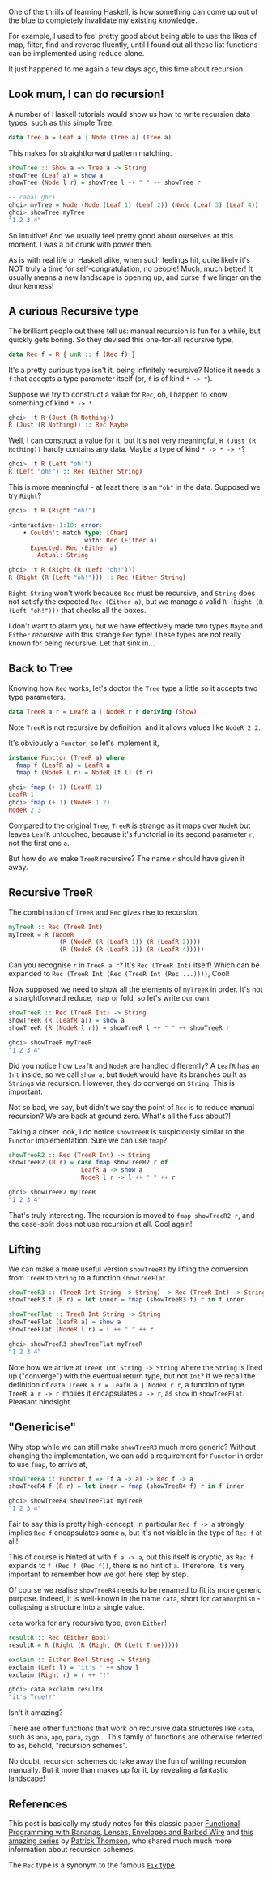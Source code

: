 One of the thrills of learning Haskell, is how something can come up out of the blue to completely invalidate my existing knowledge.

For example, I used to feel pretty good about being able to use the likes of map, filter, find and reverse fluently, until I found out all these list functions can be implemented using reduce alone.

It just happened to me again a few days ago, this time about recursion.

## Look mum, I can do recursion!

A number of Haskell tutorials would show us how to write recursion data types, such as this simple Tree.

```haskell
data Tree a = Leaf a | Node (Tree a) (Tree a)
```

This makes for straightforward pattern matching. 

```haskell
showTree :: Show a => Tree a -> String
showTree (Leaf a) = show a
showTree (Node l r) = showTree l ++ " " ++ showTree r

-- cabal ghci
ghci> myTree = Node (Node (Leaf 1) (Leaf 2)) (Node (Leaf 3) (Leaf 4))
ghci> showTree myTree
"1 2 3 4"
```

So intuitive! And we usually feel pretty good about ourselves at this moment. I was a bit drunk with power then.

As is with real life or Haskell alike, when such feelings hit, quite likely it's NOT truly a time for self-congratulation, no people! Much, much better! It usually means a new landscape is opening up, and curse if we linger on the drunkenness!

## A curious Recursive type

The brilliant people out there tell us: manual recursion is fun for a while, but quickly gets boring. So they devised this one-for-all recursive type,

```haskell
data Rec f = R { unR :: f (Rec f) }
```

It's a pretty curious type isn't it, being infinitely recursive? Notice it needs a `f` that accepts a type parameter itself (or, `f` is of kind `* -> *`). 

Suppose we try to construct a value for `Rec`, oh, I happen to know something of kind `* -> *`.

```haskell
ghci> :t R (Just (R Nothing))
R (Just (R Nothing)) :: Rec Maybe
```

Well, I can construct a value for it, but it's not very meaningful, `R (Just (R Nothing))` hardly contains any data. Maybe a type of kind `* -> * -> *`?

```haskell
ghci> :t R (Left "oh!")
R (Left "oh!") :: Rec (Either String)
```

This is more meaningful - at least there is an `"oh"` in the data. Supposed we try `Right`?

```haskell
ghci> :t R (Right "oh!")

<interactive>:1:10: error:
    • Couldn't match type: [Char]
                     with: Rec (Either a)
      Expected: Rec (Either a)
        Actual: String

ghci> :t R (Right (R (Left "oh!")))
R (Right (R (Left "oh!"))) :: Rec (Either String)
```

`Right String` won't work because `Rec` must be recursive, and `String` does not satisfy the expected `Rec (Either a)`, but we manage a valid `R (Right (R (Left "oh!")))` that checks all the boxes.

I don't want to alarm you, but we have effectively made two types `Maybe` and `Either` *recursive* with this strange `Rec` type! These types are not really known for being recursive. Let that sink in...

## Back to Tree

Knowing how `Rec` works, let's doctor the `Tree` type a little so it accepts two type parameters. 

```haskell
data TreeR a r = LeafR a | NodeR r r deriving (Show)
```

Note `TreeR` is not recursive by definition, and it allows values like `NodeR 2 2`.

It's obviously a `Functor`, so let's implement it,

```haskell
instance Functor (TreeR a) where
  fmap f (LeafR a) = LeafR a
  fmap f (NodeR l r) = NodeR (f l) (f r)

ghci> fmap (+ 1) (LeafR 1)
LeafR 1
ghci> fmap (+ 1) (NodeR 1 2)
NodeR 2 3
```

Compared to the original `Tree`, `TreeR` is strange as it maps over `NodeR` but leaves `LeafR` untouched, because it's functorial in its second parameter `r`, not the first one `a`. 

But how do we make `TreeR` recursive? The name `r` should have given it away.

## Recursive TreeR

The combination of `TreeR` and `Rec` gives rise to recursion,

```haskell
myTreeR :: Rec (TreeR Int)
myTreeR = R (NodeR 
              (R (NodeR (R (LeafR 1)) (R (LeafR 2))))
              (R (NodeR (R (LeafR 3)) (R (LeafR 4)))))
```

Can you recognise `r` in `TreeR a r`? It's `Rec (TreeR Int)` itself! Which can be expanded to `Rec (TreeR Int (Rec (TreeR Int (Rec ...))))`, Cool!

Now supposed we need to show all the elements of `myTreeR` in order. It's not a straightforward reduce, map or fold, so let's write our own.

```haskell
showTreeR :: Rec (TreeR Int) -> String
showTreeR (R (LeafR a)) = show a
showTreeR (R (NodeR l r)) = showTreeR l ++ " " ++ showTreeR r

ghci> showTreeR myTreeR
"1 2 3 4"
```

Did you notice how `LeafR` and `NodeR` are handled differently? A `LeafR` has an `Int` inside, so we call `show a`; but `NodeR` would have its branches built as `String`s via recursion. However, they do converge on `String`. This is important.

Not so bad, we say, but didn't we say the point of `Rec` is to reduce manual recursion? We are back at ground zero. What's all the fuss about?!

Taking a closer look, I do notice `showTreeR` is suspiciously similar to the `Functor` implementation. Sure we can use `fmap`?

```haskell
showTreeR2 :: Rec (TreeR Int) -> String
showTreeR2 (R r) = case fmap showTreeR2 r of
                    LeafR a -> show a
                    NodeR l r -> l ++ " " ++ r

ghci> showTreeR2 myTreeR
"1 2 3 4"
```

That's truly interesting. The recursion is moved to `fmap showTreeR2 r`, and the case-split does not use recursion at all. Cool again!

## Lifting

We can make a more useful version `showTreeR3` by lifting the conversion from `TreeR` to `String` to a function `showTreeFlat`.

```haskell
showTreeR3 :: (TreeR Int String -> String) -> Rec (TreeR Int) -> String
showTreeR3 f (R r) = let inner = fmap (showTreeR3 f) r in f inner

showTreeFlat :: TreeR Int String -> String
showTreeFlat (LeafR a) = show a
showTreeFlat (NodeR l r) = l ++ " " ++ r

ghci> showTreeR3 showTreeFlat myTreeR
"1 2 3 4"
```

Note how we arrive at `TreeR Int String -> String` where the `String` is lined up ("converge") with the eventual return type, but not `Int`? If we recall the definition of `data TreeR a r = LeafR a | NodeR r r`, a function of type `TreeR a r -> r` implies it encapsulates `a -> r`, as `show` in `showTreeFlat`. Pleasant hindsight.

## "Genericise"

Why stop while we can still make `showTreeR3` much more generic? Without changing the implementation, we can add a requirement for `Functor` in order to use `fmap`, to arrive at,

```haskell
showTreeR4 :: Functor f => (f a -> a) -> Rec f -> a
showTreeR4 f (R r) = let inner = fmap (showTreeR4 f) r in f inner

ghci> showTreeR4 showTreeFlat myTreeR
"1 2 3 4"
```

Fair to say this is pretty high-concept, in particular `Rec f -> a` strongly implies `Rec f` encapsulates some `a`, but it's not visible in the type of `Rec f` at all!

This of course is hinted at with `f a -> a`, but this itself is cryptic, as `Rec f` expands to `f (Rec f (Rec f))`, there is no hint of `a`. Therefore, it's very important to remember how we got here step by step.

Of course we realise `showTreeR4` needs to be renamed to fit its more generic purpose. Indeed, it is well-known in the name `cata`, short for `catamorphism` - collapsing a structure into a single value.

`cata` works for any recursive type, even `Either`!

```haskell
resultR :: Rec (Either Bool)
resultR = R (Right (R (Right (R (Left True)))))

exclaim :: Either Bool String -> String
exclaim (Left l) = "it's " ++ show l
exclaim (Right r) = r ++ "!"

ghci> cata exclaim resultR
"it's True!!"
```

Isn't it amazing? 

There are other functions that work on recursive data structures like `cata`, such as `ana`, `apo`, `para`, `zygo`... This family of functions are otherwise referred to as, behold, "recursion schemes".

No doubt, recursion schemes do take away the fun of writing recursion manually. But it more than makes up for it, by revealing a fantastic landscape!

## References

This post is basically my study notes for this classic paper [Functional Programming with Bananas, Lenses, Envelopes and Barbed Wire](https://eprints.eemcs.utwente.nl/7281/01/db-utwente-40501F46.pdf) and [this amazing series](https://blog.sumtypeofway.com/posts/introduction-to-recursion-schemes.html) by [Patrick Thomson](https://blog.sumtypeofway.com/), who shared much much more information about recursion schemes.

The `Rec` type is a synonym to the famous [`Fix` type](https://hackage.haskell.org/package/data-fix-0.3.2/docs/src/Data.Fix.html#Fix).